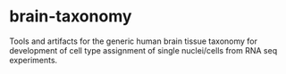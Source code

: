 # brain-taxonomy
Tools and artifacts for the generic human brain tissue taxonomy for development of cell type assignment of single nuclei/cells from RNA seq experiments.  
